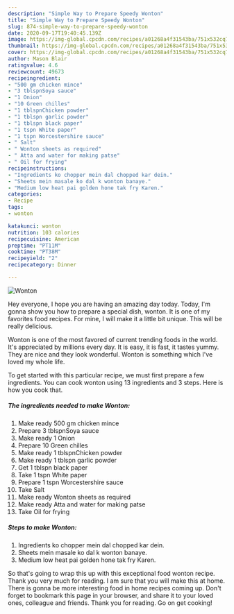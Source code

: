 ```yaml
---
description: "Simple Way to Prepare Speedy Wonton"
title: "Simple Way to Prepare Speedy Wonton"
slug: 874-simple-way-to-prepare-speedy-wonton
date: 2020-09-17T19:40:45.139Z
image: https://img-global.cpcdn.com/recipes/a01268a4f31543ba/751x532cq70/wonton-recipe-main-photo.jpg
thumbnail: https://img-global.cpcdn.com/recipes/a01268a4f31543ba/751x532cq70/wonton-recipe-main-photo.jpg
cover: https://img-global.cpcdn.com/recipes/a01268a4f31543ba/751x532cq70/wonton-recipe-main-photo.jpg
author: Mason Blair
ratingvalue: 4.6
reviewcount: 49673
recipeingredient:
- "500 gm chicken mince"
- "3 tblspnSoya sauce"
- "1 Onion"
- "10 Green chilles"
- "1 tblspnChicken powder"
- "1 tblspn garlic powder"
- "1 tblspn black paper"
- "1 tspn White paper"
- "1 tspn Worcestershire sauce"
- " Salt"
- " Wonton sheets as required"
- " Atta and water for making patse"
- " Oil for frying"
recipeinstructions:
- "Ingredients ko chopper mein dal chopped kar dein."
- "Sheets mein masale ko dal k wonton banaye."
- "Medium low heat pai golden hone tak fry Karen."
categories:
- Recipe
tags:
- wonton

katakunci: wonton 
nutrition: 103 calories
recipecuisine: American
preptime: "PT11M"
cooktime: "PT38M"
recipeyield: "2"
recipecategory: Dinner

---
```



![Wonton](https://img-global.cpcdn.com/recipes/a01268a4f31543ba/751x532cq70/wonton-recipe-main-photo.jpg)

Hey everyone, I hope you are having an amazing day today. Today, I'm gonna show you how to prepare a special dish, wonton. It is one of my favorites food recipes. For mine, I will make it a little bit unique. This will be really delicious.

Wonton is one of the most favored of current trending foods in the world. It's appreciated by millions every day. It is easy, it is fast, it tastes yummy. They are nice and they look wonderful. Wonton is something which I've loved my whole life.




To get started with this particular recipe, we must first prepare a few ingredients. You can cook wonton using 13 ingredients and 3 steps. Here is how you cook that.

<!--inarticleads1-->

##### The ingredients needed to make Wonton:

1. Make ready 500 gm chicken mince
1. Prepare 3 tblspnSoya sauce
1. Make ready 1 Onion
1. Prepare 10 Green chilles
1. Make ready 1 tblspnChicken powder
1. Make ready 1 tblspn garlic powder
1. Get 1 tblspn black paper
1. Take 1 tspn White paper
1. Prepare 1 tspn Worcestershire sauce
1. Take  Salt
1. Make ready  Wonton sheets as required
1. Make ready  Atta and water for making patse
1. Take  Oil for frying




<!--inarticleads2-->

##### Steps to make Wonton:

1. Ingredients ko chopper mein dal chopped kar dein.
1. Sheets mein masale ko dal k wonton banaye.
1. Medium low heat pai golden hone tak fry Karen.




So that's going to wrap this up with this exceptional food wonton recipe. Thank you very much for reading. I am sure that you will make this at home. There is gonna be more interesting food in home recipes coming up. Don't forget to bookmark this page in your browser, and share it to your loved ones, colleague and friends. Thank you for reading. Go on get cooking!
